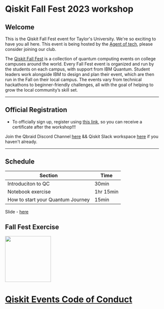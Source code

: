 # Qiskit Fall Fest 2023 workshop

## Welcome
This is the Qiskit Fall Fest event for Taylor's University. We're so exciting to have you all here. This event is being hosted by the [Agent of tech](https://university.taylors.edu.my/en/campus-life/activities-and-clubs/clubs-and-societies/agents-of-tech.html), please consider joining our club.

The [Qiskit Fall Fest](https://medium.com/qiskit/introducing-the-qiskit-fall-fest-feb8456b557) is a collection of quantum computing events on college campuses around the world. Every Fall Fest event is organized and run by the students on each campus, with support from IBM Quantum. Student leaders work alongside IBM to design and plan their event, which are then run in the Fall on their local campus. The events vary from technical hackathons to beginner-friendly challenges, all with the goal of helping to grow the local community’s skill set.

--------------------------------
## Official Registration
- To officially sign up, register using [this link](https://forms.gle/bTtaVAnm2HDUcgSm8), so you can receive a certificate after the workshop!!!

Join the Qbraid Discord Channel [here](https://discord.gg/sarQgNys) && Qiskit Slack workspace [here](https://ibm.co/joinqiskitslack) if you haven't already. 



--------------------------------
## Schedule

| Section  | Time |
| ------------- | ------------- |
| Introduciton to QC  | 30min  |
| Notebook exercise  | 1hr 15min  |
| How to start your Quantum Journey  | 15min  |


Slide - [here](https://www.canva.com/design/DAF0YOT0_sw/BiAR8_HWEL5Rh6TYvrv8-A/edit?utm_content=DAF0YOT0_sw&utm_campaign=designshare&utm_medium=link2&utm_source=sharebutton)

## Fall Fest Exercise
[<img src="https://qbraid-static.s3.amazonaws.com/logos/Launch_on_qBraid_white.png" width="150">](https://account.qbraid.com?gitHubUrl=https://github.com/poig/Taylors-University-qiskit-fall-fest.git)


# [Qiskit Events Code of Conduct](https://github.com/Qiskit/qiskit/blob/master/CODE_OF_CONDUCT.md)

